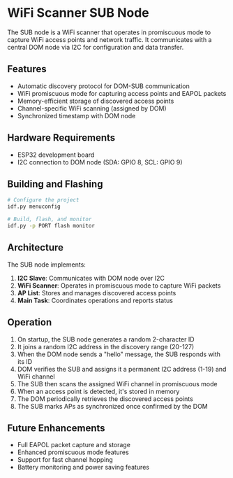 # WiFi Scanner SUB Node

The SUB node is a WiFi scanner that operates in promiscuous mode to capture WiFi access points and network traffic. It communicates with a central DOM node via I2C for configuration and data transfer.

## Features

- Automatic discovery protocol for DOM-SUB communication
- WiFi promiscuous mode for capturing access points and EAPOL packets
- Memory-efficient storage of discovered access points
- Channel-specific WiFi scanning (assigned by DOM)
- Synchronized timestamp with DOM node

## Hardware Requirements

- ESP32 development board
- I2C connection to DOM node (SDA: GPIO 8, SCL: GPIO 9)

## Building and Flashing

```bash
# Configure the project
idf.py menuconfig

# Build, flash, and monitor
idf.py -p PORT flash monitor
```

## Architecture

The SUB node implements:

1. **I2C Slave**: Communicates with DOM node over I2C
2. **WiFi Scanner**: Operates in promiscuous mode to capture WiFi packets
3. **AP List**: Stores and manages discovered access points
4. **Main Task**: Coordinates operations and reports status

## Operation

1. On startup, the SUB node generates a random 2-character ID
2. It joins a random I2C address in the discovery range (20-127)
3. When the DOM node sends a "hello" message, the SUB responds with its ID
4. DOM verifies the SUB and assigns it a permanent I2C address (1-19) and WiFi channel
5. The SUB then scans the assigned WiFi channel in promiscuous mode
6. When an access point is detected, it's stored in memory
7. The DOM periodically retrieves the discovered access points
8. The SUB marks APs as synchronized once confirmed by the DOM

## Future Enhancements

- Full EAPOL packet capture and storage
- Enhanced promiscuous mode features
- Support for fast channel hopping
- Battery monitoring and power saving features